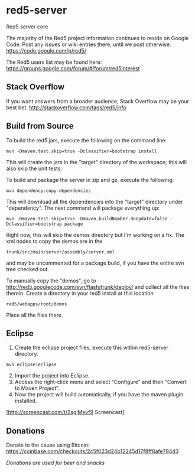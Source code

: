 red5-server
===========

Red5 server core

The majority of the Red5 project information continues to reside on Google Code. Post any issues or wiki entries there, until we post otherwise. https://code.google.com/p/red5/

The Red5 users list may be found here: https://groups.google.com/forum/#!forum/red5interest

Stack Overflow
--------------
If you want answers from a broader audience, Stack Overflow may be your best bet.
http://stackoverflow.com/tags/red5/info

Build from Source
-----------------

To build the red5 jars, execute the following on the command line:
```
mvn -Dmaven.test.skip=true -Dclassifier=bootstrap install
```
This will create the jars in the "target" directory of the workspace; this will also skip the unit tests.

To build and package the server in zip and gz, execute the following:
```
mvn dependency:copy-dependencies
```
This will download all the dependencies into the "target" directory under "dependency". The next command will package everything up:
```
mvn -Dmaven.test.skip=true -Dmaven.buildNumber.doUpdate=false -Dclassifier=bootstrap package
```
Right now, this will skip the demos directory but I'm working on a fix. The xml nodes to copy the demos are in the
```
trunk/src/main/server/assembly/server.xml
```
and may be uncommented for a package build, if you have the entire svn tree checked out.

To manually copy the "demos", go to http://red5.googlecode.com/svn/flash/trunk/deploy/ and collect all the files therein. Create a directory in your red5 install at this location 
```
red5/webapps/root/demos
```
Place all the files there.


Eclipse
----------

1. Create the eclipse project files, execute this within red5-server directory.
```
mvn eclipse:eclipse
```
2. Import the project into Eclipse.
3. Access the right-click menu and select "Configure" and then "Convert to Maven Project".
4. Now the project will build automatically, if you have the maven plugin installed.

[http://screencast.com/t/2sgjMevf9 Screencast]

Donations
-------------
Donate to the cause using Bitcoin: https://coinbase.com/checkouts/2c5f023d24b12245d17f8ff8afe794d3

<i>Donations are used for beer and snacks</i>
